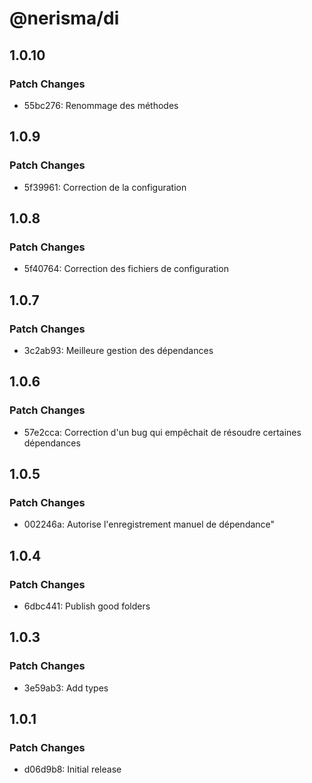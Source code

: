 # @nerisma/di

## 1.0.10

### Patch Changes

- 55bc276: Renommage des méthodes

## 1.0.9

### Patch Changes

- 5f39961: Correction de la configuration

## 1.0.8

### Patch Changes

- 5f40764: Correction des fichiers de configuration

## 1.0.7

### Patch Changes

- 3c2ab93: Meilleure gestion des dépendances

## 1.0.6

### Patch Changes

- 57e2cca: Correction d'un bug qui empêchait de résoudre certaines dépendances

## 1.0.5

### Patch Changes

- 002246a: Autorise l'enregistrement manuel de dépendance"

## 1.0.4

### Patch Changes

- 6dbc441: Publish good folders

## 1.0.3

### Patch Changes

- 3e59ab3: Add types

## 1.0.1

### Patch Changes

- d06d9b8: Initial release
